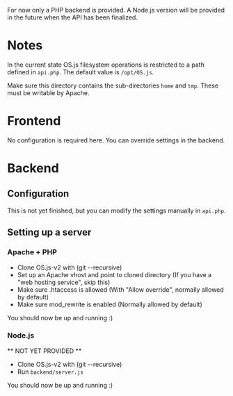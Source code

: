 For now only a PHP backend is provided. A Node.js version will be provided in the future
when the API has been finalized.

# Notes
In the current state OS.js filesystem operations is restricted to a path defined in `api.php`.
The default value is `/opt/OS.js`.

Make sure this directory contains the sub-directories `home` and `tmp`. These must be writable
by Apache.

# Frontend
No configuration is required here. You can override settings in the backend.

# Backend

## Configuration
This is not yet finished, but you can modify the settings manually in `api.php`.

## Setting up a server

### Apache + PHP
* Clone OS.js-v2 with (git --recursive)
* Set up an Apache vhost and point to cloned directory (If you have a "web hosting service", skip this)
* Make sure .htaccess is allowed (With "Allow override", normally allowed by default)
* Make sure mod_rewrite is enabled (Normally allowed by default)

You should now be up and running :)

### Node.js
** NOT YET PROVIDED **
* Clone OS.js-v2 with (git --recursive)
* Run `backend/server.js`

You should now be up and running :)
